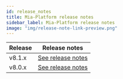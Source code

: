 ```yaml
---
id: release_notes
title: Mia-Platform release notes
sidebar_label: Mia-Platform release notes
image: "img/release-note-link-preview.png"
---
```

| Release | Release notes                                       |
| ------- | --------------------------------------------------- |
| v8.1.x    | [See release notes](RN_v8-0/v8.1.0) |
| v8.0.x    | [See release notes](RN_v8-0/v8.0.0) |
